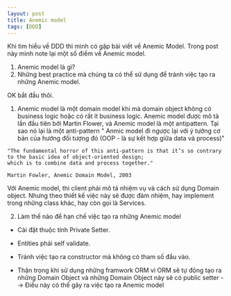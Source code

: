 ```yaml
---
layout: post
title: Anemic model
tags: [DDD]
---
```

Khi tìm hiểu về DDD thì mình có gặp bài viết về Anemic Model. Trong post này mình note lại một số điểm về Anemic model. 
1. Anemic model là gì? 
2. Những best practice mà chúng ta có thể sử dụng để tránh việc tạo ra những Anemic model. 

OK bắt đầu thôi.

1. Anemic model là một domain model khi mà domain object không có business logic hoặc có rất ít business logic.
Anemic model được mô tả lần đầu tiên bởi Martin Flower, và Anemic model là một antipattern. Tại sao nó lại là một anti-pattern 
" Anmic model đi ngược lại với ý tưởng cơ bản của hướng đối tượng đó (OOP - là sự kết hợp giữa data và process)"
~~~~
"The fundamental horror of this anti-pattern is that it’s so contrary to the basic idea of object-oriented design; 
which is to combine data and process together."

Martin Fowler, Anemic Domain Model, 2003
~~~~

Với Anemic model, thì client phải mô tả nhiệm vụ và cách sử dụng Domain object. Nhưng theo thiết kế việc này sẽ được đảm nhiệm, hay implement 
trong những class khác, hay còn gọi là Services.

2. Làm thế nào để hạn chế việc tạo ra những Anemic model 

- Cài đặt thuộc tính Private Setter.

- Entities phải self validate.

- Tránh việc tạo ra constructor mà không có tham số đầu vào.

- Thận trọng khi sử dụng những framwork ORM vì ORM sẽ tự động tạo ra những Domain Object và những Domain Object này sẽ có public setter --> Điều này có thể gây ra việc
tạo ra Anemic model
